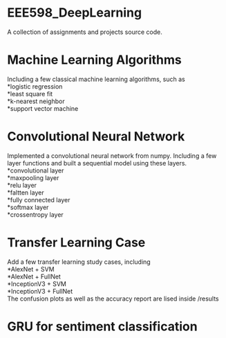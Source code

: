# EEE598_DeepLearning
A collection of assignments and projects source code. <br />
# Machine Learning Algorithms <br />
Including a few classical machine learning algorithms, such as <br />
*logistic regression <br />
*least square fit <br />
*k-nearest neighbor <br />
*support vector machine <br />
# Convolutional Neural Network <br />
Implemented a convolutional neural network from numpy.
Including a few layer functions and built a sequential model using these layers. <br />
*convolutional layer <br /> 
*maxpooling layer <br />
*relu layer <br />
*faltten layer <br />
*fully connected layer <br />
*softmax layer <br />
*crossentropy layer <br />
# Transfer Learning Case <br />
Add a few transfer learning study cases, including <br />
*AlexNet + SVM <br />
*AlexNet + FullNet <br />
*InceptionV3 + SVM <br />
*InceptionV3 + FullNet <br />
The confusion plots as well as the accuracy report are lised inside /results
# GRU for sentiment classification <br />
